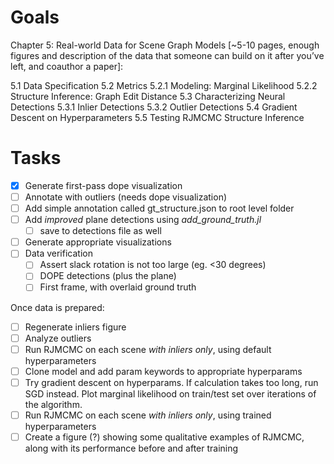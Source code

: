 # Goals
Chapter 5: Real-world Data for Scene Graph Models [~5-10 pages, enough figures and description of the data that someone can build on it after you’ve left, and coauthor a paper]:

5.1 Data Specification
5.2 Metrics
    5.2.1 Modeling: Marginal Likelihood
    5.2.2 Structure Inference: Graph Edit Distance
5.3 Characterizing Neural Detections
    5.3.1 Inlier Detections
    5.3.2 Outlier Detections
5.4 Gradient Descent on Hyperparameters
5.5 Testing RJMCMC Structure Inference

# Tasks
* [X] Generate first-pass dope visualization
* [ ] Annotate with outliers (needs dope visualization)
* [ ] Add simple annotation called gt_structure.json to root level folder
* [ ] Add _improved_ plane detections using *add_ground_truth.jl*
    * [ ] save to detections file as well
* [ ] Generate appropriate visualizations
* [ ] Data verification
    * [ ] Assert slack rotation is not too large (eg. <30 degrees)
    * [ ] DOPE detections (plus the plane)
    * [ ] First frame, with overlaid ground truth

Once data is prepared:
* [ ] Regenerate inliers figure
* [ ] Analyze outliers
* [ ] Run RJMCMC on each scene *with inliers only*, using default hyperparameters
* [ ] Clone model and add param keywords to appropriate hyperparams
* [ ] Try gradient descent on hyperparams. If calculation takes too long, run SGD instead.
      Plot marginal likelihood on train/test set over iterations of the algorithm.
* [ ] Run RJMCMC on each scene *with inliers only*, using trained hyperparameters
* [ ] Create a figure (?) showing some qualitative examples of RJMCMC, along with its performance
      before and after training
